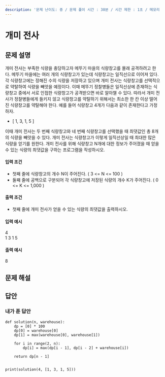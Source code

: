 ```yaml
---
description: '문제 난이도: 중 / 문제 풀이 시간 : 30분 / 시간 제한 : 1초 / 메모리 제한 : 128MB'
---
```


# 개미 전사

## 문제 설명

개미 전사는 부족한 식량을 충당하고자 메뚜기 마을의 식량창고를 몰래 공격하려고 한다. 메뚜기 마을에는 여러 개의 식량창고가 있는데 식량창고는 일직선으로 이어져 있다. 각 식량창고에는 정해진 수의 식량을 저장하고 있으며 개미 전사는 식량창고를 선택적으로 약탈하여 식량을 빼앗을 예정이다. 이때 메뚜기 정찰병들은 일직선상에 존재하는 식량창고 중에서 서로 인접한 식량창고가 공격받으면 바로 알아챌 수 있다. 따라서 개미 전사가 정찰병들에게 들키지 않고 식량창고를 약탈하기 위해서는 최소한 한 칸 이상 떨어진 식량창고를 약탈해야 한다. 예를 들어 식량창고 4개가 다음과 같이 존재한다고 가정하자.

* \[ 1, 3, 1, 5 \]

이때 개미 전사는 두 번째 식량창고와 네 번째 식량창고를 선택했을 때 최댓값인 총 8개의 식량을 빼앗을 수 있다. 개미 전사는 식량창고가 이렇게 일직선상일 때 최대한 많은 식량을 얻기를 원한다. 개미 전사를 위해 식량창고 N개에 대한 정보가 주어졌을 때 얻을 수 있는 식량의 최댓값을 구하는 프로그램을 작성하시오.



#### 입력 조건

* 첫째 줄에 식량창고의 개수 N이 주어진다. \( 3 &lt;= N &lt;= 100 \)
* 둘째 줄에 공백으로 구분되어 각 식량창고에 저장된 식량의 개수 K가 주어진다. \( 0 &lt;= K &lt;= 1,000 \)

#### 출력 조건

* 첫째 줄에 개미 전사가 얻을 수 있는 식량의 최댓값을 출력하시오.

#### 입력 예시

4  
1 3 1 5

#### 출력 예시

8



## 문제 해설



## 답안

### 내가 푼 답안

```text
def solution(n, warehouse):
    dp = [0] * 100
    dp[0] = warehouse[0]
    dp[1] = max(warehouse[0], warehouse[1])

    for i in range(2, n):
        dp[i] = max(dp[i - 1], dp[i - 2] + warehouse[i])

    return dp[n - 1]


print(solution(4, [1, 3, 1, 5]))
```



